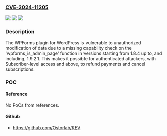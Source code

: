 ### [CVE-2024-11205](https://cve.mitre.org/cgi-bin/cvename.cgi?name=CVE-2024-11205)
![](https://img.shields.io/static/v1?label=Product&message=WPForms%20%E2%80%93%20Easy%20Form%20Builder%20for%20WordPress%20%E2%80%93%20Contact%20Forms%2C%20Payment%20Forms%2C%20Surveys%2C%20%26%20More&color=blue)
![](https://img.shields.io/static/v1?label=Version&message=1.8.4%3C%3D%201.9.2.1%20&color=brighgreen)
![](https://img.shields.io/static/v1?label=Vulnerability&message=CWE-862%20Missing%20Authorization&color=brighgreen)

### Description

The WPForms plugin for WordPress is vulnerable to unauthorized modification of data due to a missing capability check on the 'wpforms_is_admin_page' function in versions starting from 1.8.4 up to, and including, 1.9.2.1. This makes it possible for authenticated attackers, with Subscriber-level access and above, to refund payments and cancel subscriptions.

### POC

#### Reference
No PoCs from references.

#### Github
- https://github.com/Ostorlab/KEV

